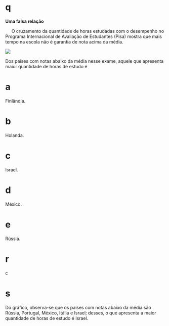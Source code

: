 # q
**Uma falsa relação**

     O cruzamento da quantidade de horas estudadas com o desempenho no Programa Internacional de Avaliação de Estudantes (Pisa) mostra que mais tempo na escola não é garantia de nota acima da média.

![](https://firebasestorage.googleapis.com/v0/b/firebase-enemio.appspot.com/o/questoes%2F493%2F92f148ee-a567-61ce-585c-af0700151e4c.png?alt=media\&token=f129510d-2142-4392-ba5c-7bfac132b73e)

Dos países com notas abaixo da média nesse exame, aquele que apresenta maior quantidade de horas de estudo é

# a
Finlândia.

# b
Holanda.

# c
Israel.

# d
México.

# e
Rússia.

# r
c

# s
Do gráfico, observa-se que os países com notas abaixo da média são Rússia, Portugal, México, Itália e Israel; desses, o que apresenta a maior quantidade de horas de estudo é Israel.
